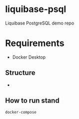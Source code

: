 # liquibase-psql
Liquibase PostgreSQL demo repo

# Requirements

- Docker Desktop

## Structure

* 

## How to run stand

```
docker-compose
```
